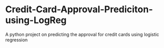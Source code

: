 # Credit-Card-Approval-Prediciton-using-LogReg
A python project on predicting the approval for credit cards using logistic regression
